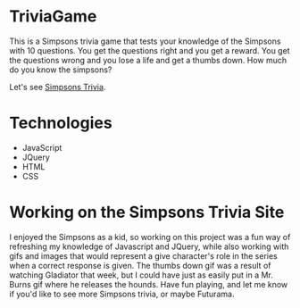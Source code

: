 # TriviaGame

This is a Simpsons trivia game that tests your knowledge of the Simpsons with 10 questions. You get the questions right and you get a reward. You get the questions wrong and you lose a life and get a thumbs down. How much do you know the simpsons? 

Let's see [Simpsons Trivia](https://eotoalex.github.io/Simpsons_Trivia/).

# Technologies
* JavaScript
* JQuery
* HTML
* CSS

# Working on the Simpsons Trivia Site
I enjoyed the Simpsons as a kid, so working on this project was a fun way of refreshing my knowledge of Javascript and JQuery, while also working with gifs and images that would represent a give character's role in the series when a correct response is given. The thumbs down gif was a result of watching Gladiator that week, but I could have just as easily put in a Mr. Burns gif where he releases the hounds. Have fun playing, and let me know if you'd like to see more Simpsons trivia, or maybe Futurama.

